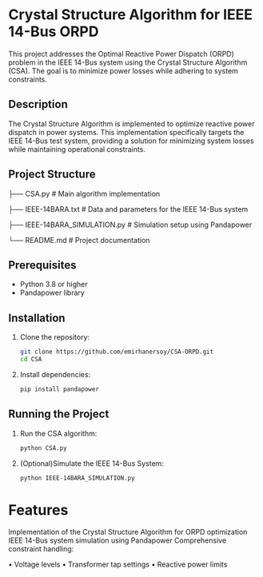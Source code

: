 # Crystal Structure Algorithm for IEEE 14-Bus ORPD

This project addresses the Optimal Reactive Power Dispatch (ORPD) problem in the IEEE 14-Bus system using the Crystal Structure Algorithm (CSA). The goal is to minimize power losses while adhering to system constraints.

## Description

The Crystal Structure Algorithm is implemented to optimize reactive power dispatch in power systems. This implementation specifically targets the IEEE 14-Bus test system, providing a solution for minimizing system losses while maintaining operational constraints.

## Project Structure
├── CSA.py                     # Main algorithm implementation

├── IEEE-14BARA.txt           # Data and parameters for the IEEE 14-Bus system

├── IEEE-14BARA_SIMULATION.py # Simulation setup using Pandapower

└── README.md                 # Project documentation

## Prerequisites

- Python 3.8 or higher
- Pandapower library

## Installation

1. Clone the repository:
   ```bash
   git clone https://github.com/emirhanersoy/CSA-ORPD.git
   cd CSA
2. Install dependencies:
   ```bash
   pip install pandapower

## Running the Project


1. Run the CSA algorithm:
   ```bash
   python CSA.py

2. (Optional)Simulate the IEEE 14-Bus System:
   ```bash
   python IEEE-14BARA_SIMULATION.py


# Features
Implementation of the Crystal Structure Algorithm for ORPD optimization
IEEE 14-Bus system simulation using Pandapower
Comprehensive constraint handling:

• Voltage levels
• Transformer tap settings
• Reactive power limits

